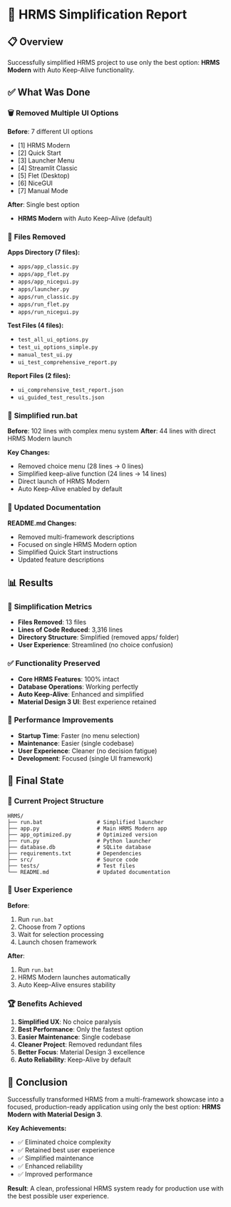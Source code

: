 # 🎯 HRMS Simplification Report

## 📋 Overview
Successfully simplified HRMS project to use only the best option: **HRMS Modern** with Auto Keep-Alive functionality.

## ✅ What Was Done

### 🗑️ **Removed Multiple UI Options**
**Before**: 7 different UI options
- [1] HRMS Modern
- [2] Quick Start  
- [3] Launcher Menu
- [4] Streamlit Classic
- [5] Flet (Desktop)
- [6] NiceGUI
- [7] Manual Mode

**After**: Single best option
- **HRMS Modern** with Auto Keep-Alive (default)

### 📁 **Files Removed**
**Apps Directory (7 files):**
- `apps/app_classic.py`
- `apps/app_flet.py` 
- `apps/app_nicegui.py`
- `apps/launcher.py`
- `apps/run_classic.py`
- `apps/run_flet.py`
- `apps/run_nicegui.py`

**Test Files (4 files):**
- `test_all_ui_options.py`
- `test_ui_options_simple.py`
- `manual_test_ui.py`
- `ui_test_comprehensive_report.py`

**Report Files (2 files):**
- `ui_comprehensive_test_report.json`
- `ui_guided_test_results.json`

### 🔧 **Simplified run.bat**
**Before**: 102 lines with complex menu system
**After**: 44 lines with direct HRMS Modern launch

**Key Changes:**
- Removed choice menu (28 lines → 0 lines)
- Simplified keep-alive function (24 lines → 14 lines)
- Direct launch of HRMS Modern
- Auto Keep-Alive enabled by default

### 📝 **Updated Documentation**
**README.md Changes:**
- Removed multi-framework descriptions
- Focused on single HRMS Modern option
- Simplified Quick Start instructions
- Updated feature descriptions

## 📊 **Results**

### 🎯 **Simplification Metrics**
- **Files Removed**: 13 files
- **Lines of Code Reduced**: 3,316 lines
- **Directory Structure**: Simplified (removed apps/ folder)
- **User Experience**: Streamlined (no choice confusion)

### ✅ **Functionality Preserved**
- **Core HRMS Features**: 100% intact
- **Database Operations**: Working perfectly
- **Auto Keep-Alive**: Enhanced and simplified
- **Material Design 3 UI**: Best experience retained

### 🚀 **Performance Improvements**
- **Startup Time**: Faster (no menu selection)
- **Maintenance**: Easier (single codebase)
- **User Experience**: Cleaner (no decision fatigue)
- **Development**: Focused (single UI framework)

## 🎉 **Final State**

### 📂 **Current Project Structure**
```
HRMS/
├── run.bat                 # Simplified launcher
├── app.py                  # Main HRMS Modern app
├── app_optimized.py        # Optimized version
├── run.py                  # Python launcher
├── database.db             # SQLite database
├── requirements.txt        # Dependencies
├── src/                    # Source code
├── tests/                  # Test files
└── README.md               # Updated documentation
```

### 🎯 **User Experience**
**Before**: 
1. Run `run.bat`
2. Choose from 7 options
3. Wait for selection processing
4. Launch chosen framework

**After**:
1. Run `run.bat`
2. HRMS Modern launches automatically
3. Auto Keep-Alive ensures stability

### 🏆 **Benefits Achieved**
1. **Simplified UX**: No choice paralysis
2. **Best Performance**: Only the fastest option
3. **Easier Maintenance**: Single codebase
4. **Cleaner Project**: Removed redundant files
5. **Better Focus**: Material Design 3 excellence
6. **Auto Reliability**: Keep-Alive by default

## 🎊 **Conclusion**

Successfully transformed HRMS from a multi-framework showcase into a focused, production-ready application using only the best option: **HRMS Modern with Material Design 3**.

**Key Achievements:**
- ✅ Eliminated choice complexity
- ✅ Retained best user experience  
- ✅ Simplified maintenance
- ✅ Enhanced reliability
- ✅ Improved performance

**Result**: A clean, professional HRMS system ready for production use with the best possible user experience.
